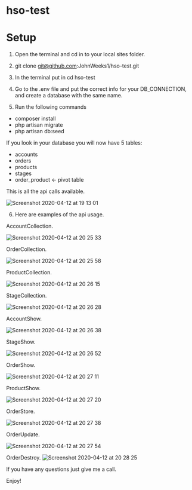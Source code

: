 # hso-test

# Setup

1. Open the terminal and cd in to your local sites folder.

2. git clone git@github.com:JohnWeeks1/hso-test.git

3. In the terminal put in cd hso-test

4. Go to the .env file and put the correct info for your DB_CONNECTION, and create a database with the same name.

5. Run the following commands

- composer install
- php artisan migrate
- php artisan db:seed

If you look in your database you will now have 5 tables:
- accounts
- orders
- products
- stages
- order_product <- pivot table

This is all the api calls available.

![Screenshot 2020-04-12 at 19 13 01](https://user-images.githubusercontent.com/17055567/79076401-bee71800-7cf1-11ea-9f1a-dc8166ca13b3.png)

6. Here are examples of the api usage.

AccountCollection.

![Screenshot 2020-04-12 at 20 25 33](https://user-images.githubusercontent.com/17055567/79077866-43d72f00-7cfc-11ea-9dda-13f253945749.png)

OrderCollection.

![Screenshot 2020-04-12 at 20 25 58](https://user-images.githubusercontent.com/17055567/79077910-9a446d80-7cfc-11ea-95e9-c03b2c89c7ed.png)

ProductCollection.

![Screenshot 2020-04-12 at 20 26 15](https://user-images.githubusercontent.com/17055567/79077926-ba742c80-7cfc-11ea-83c1-c191464e0fed.png)

StageCollection.

![Screenshot 2020-04-12 at 20 26 28](https://user-images.githubusercontent.com/17055567/79077939-cd86fc80-7cfc-11ea-8de9-956f0e9ed0e3.png)

AccountShow.

![Screenshot 2020-04-12 at 20 26 38](https://user-images.githubusercontent.com/17055567/79077948-ded00900-7cfc-11ea-8fd9-0d27ee59a173.png)

StageShow.

![Screenshot 2020-04-12 at 20 26 52](https://user-images.githubusercontent.com/17055567/79077958-ea233480-7cfc-11ea-929e-ec9f977104ac.png)

OrderShow.

![Screenshot 2020-04-12 at 20 27 11](https://user-images.githubusercontent.com/17055567/79077977-08893000-7cfd-11ea-9333-91abfee80acf.png)

ProductShow.

![Screenshot 2020-04-12 at 20 27 20](https://user-images.githubusercontent.com/17055567/79077985-19d23c80-7cfd-11ea-840c-77534a2a5956.png)

OrderStore.

![Screenshot 2020-04-12 at 20 27 38](https://user-images.githubusercontent.com/17055567/79078001-39696500-7cfd-11ea-8f0a-1e0da569913d.png)

OrderUpdate.

![Screenshot 2020-04-12 at 20 27 54](https://user-images.githubusercontent.com/17055567/79078016-4be39e80-7cfd-11ea-9fa0-c7eb6399bc8b.png)

OrderDestroy.
![Screenshot 2020-04-12 at 20 28 25](https://user-images.githubusercontent.com/17055567/79078025-5736ca00-7cfd-11ea-912e-29efbce4b4c1.png)

If you have any questions just give me a call.

Enjoy!


